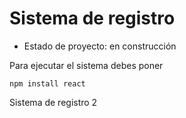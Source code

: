 <h1> Sistema de registro </h1>

- Estado de proyecto: en construcción

Para ejecutar el sistema debes poner 

```npm install react```

Sistema de registro 2
